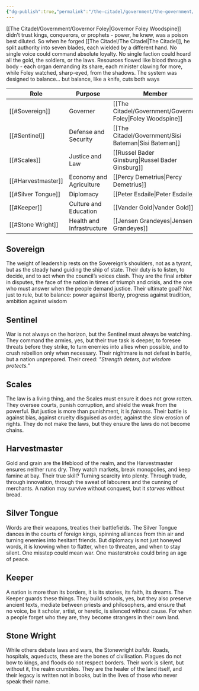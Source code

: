 ```yaml
---
{"dg-publish":true,"permalink":"/the-citadel/government/the-government/"}
---
```


[[The Citadel/Government/Governor Foley\|Governor Foley Woodspine]] didn’t trust kings, conquerors, or prophets - power, he knew, was a poison best diluted. So when he forged [[The Citadel/The Citadel\|The Citadel]], he split authority into seven blades, each wielded by a different hand. No single voice could command absolute loyalty. No single faction could hoard all the gold, the soldiers, or the laws. Resources flowed like blood through a body - each organ demanding its share, each minister clawing for more, while Foley watched, sharp-eyed, from the shadows. The system was designed to balance… but balance, like a knife, cuts both ways

| Role               | Purpose                   | Member                              |
| ------------------ | ------------------------- | ----------------------------------- |
| [[#Sovereign]]     | Governer                  | [[The Citadel/Government/Governor Foley\|Foley Woodspine]] |
| [[#Sentinel]]      | Defense and Security      | [[The Citadel/Government/Sisi Bateman\|Sisi Bateman]]                    |
| [[#Scales]]        | Justice and Law           | [[Russel Bader Ginsburg\|Russel Bader Ginsburg]]           |
| [[#Harvestmaster]] | Economy and Agriculture   | [[Percy Demetrius\|Percy Demetrius]]                 |
| [[#Silver Tongue]] | Diplomacy                 | [[Peter Esdaile\|Peter Esdaile]]                   |
| [[#Keeper]]        | Culture and Education     | [[Vander Gold\|Vander Gold]]                     |
| [[#Stone Wright]]  | Health and Infrastructure | [[Jensen Grandeyes\|Jensen Grandeyes]]                |

## Sovereign
The weight of leadership rests on the Sovereign’s shoulders, not as a tyrant, but as the steady hand guiding the ship of state. Their duty is to listen, to decide, and to act when the council’s voices clash. They are the final arbiter in disputes, the face of the nation in times of triumph and crisis, and the one who must answer when the people demand justice. Their ultimate goal? Not just to rule, but to balance: power against liberty, progress against tradition, ambition against wisdom

## Sentinel
War is not always on the horizon, but the Sentinel must always be watching. They command the armies, yes, but their true task is deeper, to foresee threats before they strike, to turn enemies into allies when possible, and to crush rebellion only when necessary. Their nightmare is not defeat in battle, but a nation unprepared. Their creed: _"Strength deters, but wisdom protects."_

## Scales
The law is a living thing, and the Scales must ensure it does not grow rotten. They oversee courts, punish corruption, and shield the weak from the powerful. But justice is more than punishment, it is _fairness_. Their battle is against bias, against cruelty disguised as order, against the slow erosion of rights. They do not make the laws, but they ensure the laws do not become chains.

## Harvestmaster
Gold and grain are the lifeblood of the realm, and the Harvestmaster ensures neither runs dry. They watch markets, break monopolies, and keep famine at bay. Their true skill? Turning scarcity into plenty. Through trade, through innovation, through the sweat of labourers and the cunning of merchants. A nation may survive without conquest, but it _starves_ without bread.

## Silver Tongue
Words are their weapons, treaties their battlefields. The Silver Tongue dances in the courts of foreign kings, spinning alliances from thin air and turning enemies into hesitant friends. But diplomacy is not just honeyed words, it is knowing when to flatter, when to threaten, and when to stay silent. One misstep could mean war. One masterstroke could bring an age of peace.

## Keeper
A nation is more than its borders, it is its stories, its faith, its dreams. The Keeper guards these things. They build schools, yes, but they also preserve ancient texts, mediate between priests and philosophers, and ensure that no voice, be it scholar, artist, or heretic, is silenced without cause. For when a people forget who they are, they become strangers in their own land.

## Stone Wright
While others debate laws and wars, the Stonewright _builds_. Roads, hospitals, aqueducts, these are the bones of civilisation. Plagues do not bow to kings, and floods do not respect borders. Their work is silent, but without it, the realm crumbles. They are the healer of the land itself, and their legacy is written not in books, but in the lives of those who never speak their name.